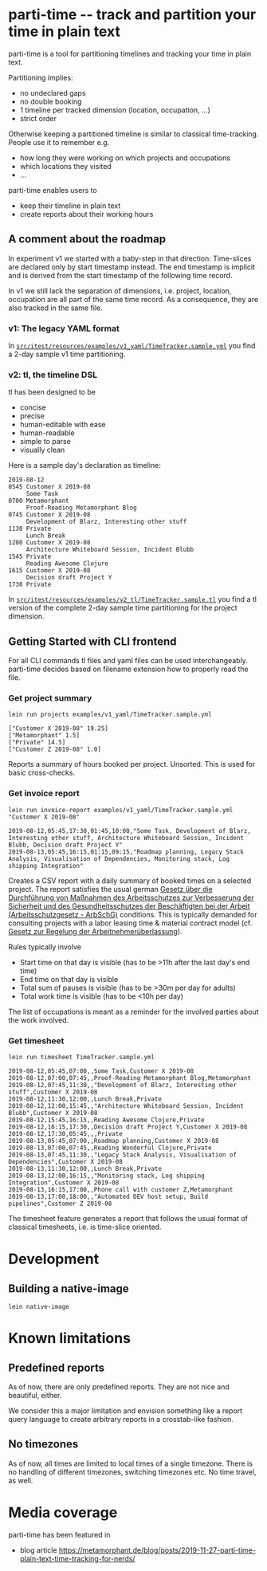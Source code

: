 # parti-time -- track and partition your time in plain text

parti-time is a tool for partitioning timelines and tracking your time in plain text.

Partitioning implies:
* no undeclared gaps
* no double booking
* 1 timeline per tracked dimension (location, occupation, ...)
* strict order

Otherwise keeping a partitioned timeline is similar to classical time-tracking. People use it to remember e.g.
* how long they were working on which projects and occupations
* which locations they visited
* ...

parti-time enables users to
* keep their timeline in plain text
* create reports about their working hours

## A comment about the roadmap

In experiment v1 we started with a baby-step in that direction: Time-slices are declared only by start timestamp instead. The end timestamp is implicit and is derived from the start timestamp of the following time record.

In v1 we still lack the separation of dimensions, i.e. project, location, occupation are all part of the same time record. As a consequence, they are also tracked in the same file.

### v1: The legacy YAML format

In [```src/itest/resources/examples/v1_yaml/TimeTracker.sample.yml```](https://github.com/JohannesFKnauf/parti-time/blob/master/src/itest/resources/examples/v1_yaml/TimeTracker.sample.yml) you find a 2-day sample v1 time partitioning.

### v2: tl, the timeline DSL

tl has been designed to be
* concise
* precise
* human-editable with ease
* human-readable
* simple to parse
* visually clean

Here is a sample day's declaration as timeline:

    2019-08-12
    0545 Customer X 2019-08
         Some Task
    0700 Metamorphant
         Proof-Reading Metamorphant Blog
    0745 Customer X 2019-08
         Development of Blarz, Interesting other stuff
    1130 Private
         Lunch Break
    1200 Customer X 2019-08
         Architecture Whiteboard Session, Incident Blubb
    1545 Private
         Reading Awesome Clojure
    1615 Customer X 2019-08
         Decision draft Project Y
    1730 Private

In [```src/itest/resources/examples/v2_tl/TimeTracker.sample.tl```](https://github.com/JohannesFKnauf/parti-time/blob/master/src/itest/resources/examples/v2_tl/TimeTracker.sample.tl) you find a tl version of the complete 2-day sample time partitioning for the project dimension.

## Getting Started with CLI frontend

For all CLI commands tl files and yaml files can be used interchangeably. parti-time decides based on filename extension how to properly read the file.

### Get project summary

    lein run projects examples/v1_yaml/TimeTracker.sample.yml
	
    ["Customer X 2019-08" 19.25]
    ["Metamorphant" 1.5]
    ["Private" 14.5]
    ["Customer Z 2019-08" 1.0]

Reports a summary of hours booked per project. Unsorted. This is used for basic cross-checks.

### Get invoice report

    lein run invoice-report examples/v1_yaml/TimeTracker.sample.yml "Customer X 2019-08"
	
	2019-08-12,05:45,17:30,01:45,10:00,"Some Task, Development of Blarz, Interesting other stuff, Architecture Whiteboard Session, Incident Blubb, Decision draft Project Y"
    2019-08-13,05:45,16:15,01:15,09:15,"Roadmap planning, Legacy Stack Analysis, Visualisation of Dependencies, Monitoring stack, Log shipping Integration"

Creates a CSV report with a daily summary of booked times on a selected project. The report satisfies the usual german [Gesetz über die Durchführung von Maßnahmen des Arbeitsschutzes zur Verbesserung der Sicherheit und des Gesundheitsschutzes der Beschäftigten bei der Arbeit (Arbeitsschutzgesetz - ArbSchG)](https://www.gesetze-im-internet.de/arbschg/) conditions. This is typically demanded for consulting projects with a labor leasing time & material contract model (cf. [Gesetz zur Regelung der Arbeitnehmerüberlassung](http://www.gesetze-im-internet.de/a_g/)).

Rules typically involve

* Start time on that day is visible (has to be >11h after the last day's end time)
* End time on that day is visible
* Total sum of pauses is visible (has to be >30m per day for adults)
* Total work time is visible (has to be <10h per day)

The list of occupations is meant as a reminder for the involved parties about the work involved.

### Get timesheet

    lein run timesheet TimeTracker.sample.yml
	
    2019-08-12,05:45,07:00,,Some Task,Customer X 2019-08
    2019-08-12,07:00,07:45,,Proof-Reading Metamorphant Blog,Metamorphant
    2019-08-12,07:45,11:30,,"Development of Blarz, Interesting other stuff",Customer X 2019-08
    2019-08-12,11:30,12:00,,Lunch Break,Private
    2019-08-12,12:00,15:45,,"Architecture Whiteboard Session, Incident Blubb",Customer X 2019-08
    2019-08-12,15:45,16:15,,Reading Awesome Clojure,Private
    2019-08-12,16:15,17:30,,Decision draft Project Y,Customer X 2019-08
    2019-08-12,17:30,05:45,,,Private
    2019-08-13,05:45,07:00,,Roadmap planning,Customer X 2019-08
    2019-08-13,07:00,07:45,,Reading Wonderful Clojure,Private
    2019-08-13,07:45,11:30,,"Legacy Stack Analysis, Visualisation of Dependencies",Customer X 2019-08
    2019-08-13,11:30,12:00,,Lunch Break,Private
    2019-08-13,12:00,16:15,,"Monitoring stack, Log shipping Integration",Customer X 2019-08
    2019-08-13,16:15,17:00,,Phone call with customer Z,Metamorphant
    2019-08-13,17:00,18:00,,"Automated DEV host setup, Build pipelines",Customer Z 2019-08

The timesheet feature generates a report that follows the usual format of classical timesheets, i.e. is time-slice oriented.

# Development

## Building a native-image

    lein native-image

# Known limitations

## Predefined reports

As of now, there are only predefined reports. They are not nice and beautiful, either.

We consider this a major limitation and envision something like a report query language to create arbitrary reports in a crosstab-like fashion.

## No timezones

As of now, all times are limited to local times of a single timezone. There is no handling of different timezones, switching timezones etc. No time travel, as well.

# Media coverage

parti-time has been featured in

* blog article https://metamorphant.de/blog/posts/2019-11-27-parti-time-plain-text-time-tracking-for-nerds/


